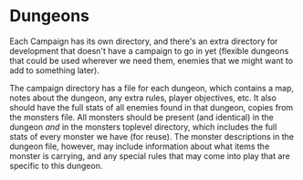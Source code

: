 # Dungeons

Each Campaign has its own directory, and there's an extra directory for development that doesn't have
a campaign to go in yet (flexible dungeons that could be used wherever we need them, enemies that we might
want to add to something later).

The campaign directory has a file for each dungeon, which contains a map, notes about the dungeon, any extra
rules, player objectives, etc. It also should have the full stats of all enemies found in that dungeon, copies
from the monsters file. All monsters should be present (and identical) in the dungeon *and* in the monsters toplevel
directory, which includes the full stats of every monster we have (for reuse). The monster descriptions in the
dungeon file, however, may include information about what items the monster is carrying, and any special rules
that may come into play that are specific to this dungeon.
